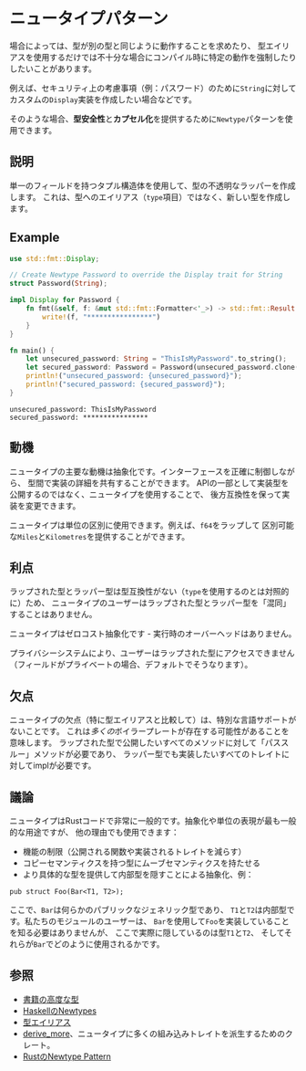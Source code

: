 # ニュータイプパターン

場合によっては、型が別の型と同じように動作することを求めたり、
型エイリアスを使用するだけでは不十分な場合にコンパイル時に特定の動作を強制したりしたいことがあります。

例えば、セキュリティ上の考慮事項（例：パスワード）のために`String`に対してカスタムの`Display`実装を作成したい場合などです。

そのような場合、**型安全性**と**カプセル化**を提供するために`Newtype`パターンを使用できます。

## 説明

単一のフィールドを持つタプル構造体を使用して、型の不透明なラッパーを作成します。
これは、型へのエイリアス（`type`項目）ではなく、新しい型を作成します。

## Example

```rust
use std::fmt::Display;

// Create Newtype Password to override the Display trait for String
struct Password(String);

impl Display for Password {
    fn fmt(&self, f: &mut std::fmt::Formatter<'_>) -> std::fmt::Result {
        write!(f, "****************")
    }
}

fn main() {
    let unsecured_password: String = "ThisIsMyPassword".to_string();
    let secured_password: Password = Password(unsecured_password.clone());
    println!("unsecured_password: {unsecured_password}");
    println!("secured_password: {secured_password}");
}
```

```shell
unsecured_password: ThisIsMyPassword
secured_password: ****************
```

## 動機

ニュータイプの主要な動機は抽象化です。インターフェースを正確に制御しながら、
型間で実装の詳細を共有することができます。
APIの一部として実装型を公開するのではなく、ニュータイプを使用することで、
後方互換性を保って実装を変更できます。

ニュータイプは単位の区別に使用できます。例えば、`f64`をラップして
区別可能な`Miles`と`Kilometres`を提供することができます。

## 利点

ラップされた型とラッパー型は型互換性がない（`type`を使用するのとは対照的に）ため、
ニュータイプのユーザーはラップされた型とラッパー型を「混同」することはありません。

ニュータイプはゼロコスト抽象化です - 実行時のオーバーヘッドはありません。

プライバシーシステムにより、ユーザーはラップされた型にアクセスできません
（フィールドがプライベートの場合、デフォルトでそうなります）。

## 欠点

ニュータイプの欠点（特に型エイリアスと比較して）は、特別な言語サポートがないことです。
これは*多くの*ボイラープレートが存在する可能性があることを意味します。
ラップされた型で公開したいすべてのメソッドに対して「パススルー」メソッドが必要であり、
ラッパー型でも実装したいすべてのトレイトに対してimplが必要です。

## 議論

ニュータイプはRustコードで非常に一般的です。抽象化や単位の表現が最も一般的な用途ですが、
他の理由でも使用できます：

- 機能の制限（公開される関数や実装されるトレイトを減らす）
- コピーセマンティクスを持つ型にムーブセマンティクスを持たせる
- より具体的な型を提供して内部型を隠すことによる抽象化、例：

```rust,ignore
pub struct Foo(Bar<T1, T2>);
```

ここで、`Bar`は何らかのパブリックなジェネリック型であり、
`T1`と`T2`は内部型です。私たちのモジュールのユーザーは、
`Bar`を使用して`Foo`を実装していることを知る必要はありませんが、
ここで実際に隠しているのは型`T1`と`T2`、
そしてそれらが`Bar`でどのように使用されるかです。

## 参照

- [書籍の高度な型](https://doc.rust-lang.org/book/ch19-04-advanced-types.html?highlight=newtype#using-the-newtype-pattern-for-type-safety-and-abstraction)
- [HaskellのNewtypes](https://wiki.haskell.org/Newtype)
- [型エイリアス](https://doc.rust-lang.org/stable/book/ch19-04-advanced-types.html#creating-type-synonyms-with-type-aliases)
- [derive_more](https://crates.io/crates/derive_more)、ニュータイプに多くの組み込みトレイトを派生するためのクレート。
- [RustのNewtype Pattern](https://web.archive.org/web/20230519162111/https://www.worthe-it.co.za/blog/2020-10-31-newtype-pattern-in-rust.html)
